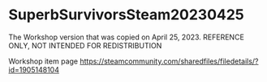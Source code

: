 # SuperbSurvivorsSteam20230425
The Workshop version that was copied on April 25, 2023. REFERENCE ONLY, NOT INTENDED FOR REDISTRIBUTION

Workshop item page
https://steamcommunity.com/sharedfiles/filedetails/?id=1905148104
